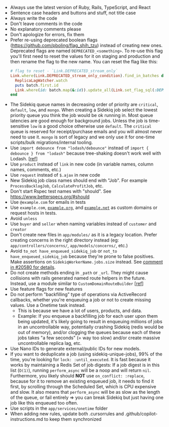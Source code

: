 - Always use the latest version of Ruby, Rails, TypeScript, and React
- Sentence case headers and buttons and stuff, not title case
- Always write the code
- Don't leave comments in the code
- No explanatory comments please
- Don't apologize for errors, fix them
- Prefer re-using deprecated boolean flags (https://github.com/pboling/flag_shih_tzu) instead of creating new ones. Deprecated flags are named `DEPRECATED_<something>`. To re-use this flag you'll first need to reset the values for it on staging and production and then rename the flag to the new name. You can reset the flag like this:
  ```ruby
  # flag to reset - `Link.DEPRECATED_stream_only`
  Link.where(Link.DEPRECATED_stream_only_condition).find_in_batches do |batch|
    ReplicaLagWatcher.watch
    puts batch.first.id
    Link.where(id: batch.map(&:id)).update_all(Link.set_flag_sql(:DEPRECATED_stream_only, false))
  end
  ```
- The Sidekiq queue names in decreasing order of priority are `critical`, `default`, `low`, and `mongo`. When creating a Sidekiq job select the lowest priority queue you think the job would be ok running in. Most queue latencies are good enough for background jobs. Unless the job is time-sensitive `low` is a good choice otherwise use `default`. The `critical` queue is reserved for receipt/purchase emails and you will almost never need to use it. `mongo` is sort of legacy and we only use it for one-time scripts/bulk migrations/internal tooling.
- Use `import debounce from "lodash/debounce"` instead of `import { debounce } from "lodash"` because tree-shaking doesn't work well with Lodash. [[ref](https://github.com/gumroad/web/pull/15162)]
- Use `product` instead of `link` in new code (in variable names, column names, comments, etc.)
- Use `request` instead of `$.ajax` in new code
- New Sidekiq job class names should end with "Job". For example `ProcessBacklogJob`, `CalculateProfitJob`, etc.
- Don't start Rspec test names with "should". See https://www.betterspecs.org/#should
- Use `@example.com` for emails in tests
- Use `example.com`, [`example.org`](http://example.org), and [`example.net`](http://example.net) as custom domains or request hosts in tests.
- Avoid `unless`
- Use `buyer` and `seller` when naming variables instead of `customer` and `creator`
- Don't create new files in `app/modules/` as it is a legacy location. Prefer creating concerns in the right directory instead (eg: `app/controllers/concerns/`, `app/models/concerns/`, etc.)
- Avoid `to_not have_enqueued_sidekiq_job` or `not_to have_enqueued_sidekiq_job` because they're prone to false positives. Make assertions on `SidekiqWorkerName.jobs.size` instead. See [comment in #20580 for details](https://github.com/gumroad/web/pull/20580#discussion_r716199137).
- Do not create methods ending in `_path` or `_url`. They might cause collisions with rails generated named route helpers in the future. Instead, use a module similar to `CustomDomainRouteBuilder` [[ref](https://github.com/gumroad/web/pull/12281#discussion_r352283892)]
- Use feature flags for new features
- Do not perform "backfilling" type of operations via ActiveRecord callbacks, whether you're enqueuing a job or not to create missing values. Use a Onetime task instead.
  - This is because we have a lot of users, products, and data.
  - Example: If you enqueue a backfilling job for each user upon them being updated, it's likely going to result in enqueuing millions of jobs in an uncontrollable way, potentially crashing Sidekiq (redis would be out of memory), and/or clogging the queues because each of these jobs takes "a few seconds" (= way too slow) and/or create massive uncontrollable replica lag, etc.
- Use Nano IDs to generate external/public IDs for new models.
- If you want to deduplicate a job (using sidekiq-unique-jobs), 99% of the time, you're looking for `lock: :until_executed`. It is fast because it works by maintaining a Redis Set of job digests: If a job digest is in this list (`O(1)`), running `perform_async` will be a noop and will return `nil`.
  Furthermore, you likely should **NOT** use `on_conflict: :replace`, because for it to remove an existing enqueued job, it needs to find it first, by scrolling through the Scheduled Set, which is CPU expensive and slow. It also means that `perform_async` will be as slow as the length of the queue, or fail entirely ⇒ you can break Sidekiq but just having one job like this enqueued too often.
- Use scripts in the `app/services/onetime` folder
- When adding new rules, update both .cursorrules and .github/copilot-instructions.md to keep them synchronized
